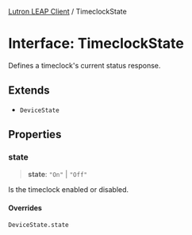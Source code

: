 [Lutron LEAP Client](../README.md) / TimeclockState

# Interface: TimeclockState

Defines a timeclock's current status response.

## Extends

- `DeviceState`

## Properties

### state

> **state**: `"On"` \| `"Off"`

Is the timeclock enabled or disabled.

#### Overrides

`DeviceState.state`
